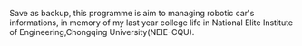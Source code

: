 Save as backup,  this programme is aim to managing robotic car's informations, in memory of my last year college life in National Elite Institute of Engineering,Chongqing University(NEIE-CQU).
